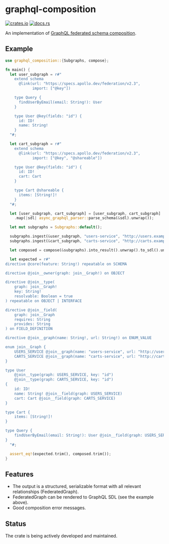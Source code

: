 # graphql-composition

[![crates.io](https://img.shields.io/crates/v/graphql-composition)](https://crates.io/crates/graphql-composition)
[![docs.rs](https://img.shields.io/docsrs/graphql-composition)](https://docs.rs/graphql-composition/)

An implementation of [GraphQL federated schema composition](https://www.apollographql.com/docs/federation/federated-types/composition/).

## Example

```rust
use graphql_composition::{Subgraphs, compose};

fn main() {
  let user_subgraph = r#"
    extend schema
      @link(url: "https://specs.apollo.dev/federation/v2.3",
            import: ["@key"])

    type Query {
      findUserByEmail(email: String!): User
    }

    type User @key(fields: "id") {
      id: ID!
      name: String!
    }
  "#;

  let cart_subgraph = r#"
    extend schema
      @link(url: "https://specs.apollo.dev/federation/v2.3",
            import: ["@key", "@shareable"])

    type User @key(fields: "id") {
      id: ID!
      cart: Cart
    }

    type Cart @shareable {
      items: [String!]!
    }
  "#;

  let [user_subgraph, cart_subgraph] = [user_subgraph, cart_subgraph]
    .map(|sdl| async_graphql_parser::parse_schema(&sdl).unwrap());

  let mut subgraphs = Subgraphs::default();

  subgraphs.ingest(&user_subgraph, "users-service", "http://users.example.com");
  subgraphs.ingest(&cart_subgraph, "carts-service", "http://carts.example.com");

  let composed = compose(&subgraphs).into_result().unwrap().to_sdl().unwrap();

  let expected = r#"
directive @core(feature: String!) repeatable on SCHEMA

directive @join__owner(graph: join__Graph!) on OBJECT

directive @join__type(
    graph: join__Graph!
    key: String!
    resolvable: Boolean = true
) repeatable on OBJECT | INTERFACE

directive @join__field(
    graph: join__Graph
    requires: String
    provides: String
) on FIELD_DEFINITION

directive @join__graph(name: String!, url: String!) on ENUM_VALUE

enum join__Graph {
    USERS_SERVICE @join__graph(name: "users-service", url: "http://users.example.com")
    CARTS_SERVICE @join__graph(name: "carts-service", url: "http://carts.example.com")
}

type User
    @join__type(graph: USERS_SERVICE, key: "id")
    @join__type(graph: CARTS_SERVICE, key: "id")
{
    id: ID!
    name: String! @join__field(graph: USERS_SERVICE)
    cart: Cart @join__field(graph: CARTS_SERVICE)
}

type Cart {
    items: [String!]!
}

type Query {
    findUserByEmail(email: String!): User @join__field(graph: USERS_SERVICE)
}
  "#;

  assert_eq!(expected.trim(), composed.trim());
}

```

## Features

- The output is a structured, serializable format with all relevant relationships (FederatedGraph).
- FederatedGraph can be rendered to GraphQL SDL (see the example above).
- Good composition error messages.

## Status

The crate is being actively developed and maintained.
